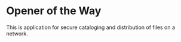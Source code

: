 # Opener of the Way

This is application for secure cataloging and distribution of files on a network.
